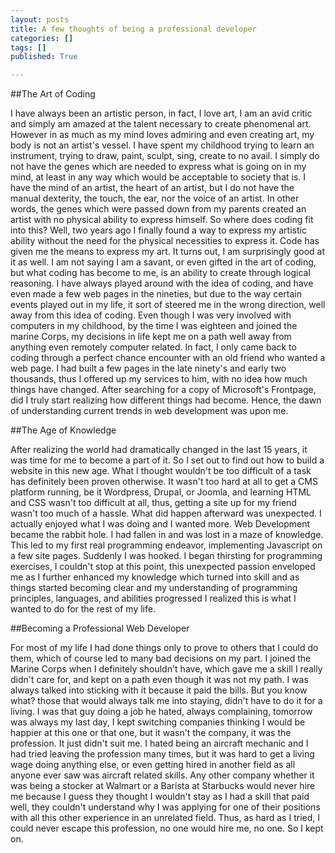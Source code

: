 ```yaml
---
layout: posts
title: A few thoughts of being a professional developer
categories: []
tags: []
published: True

---
```


##The Art of Coding

I have always been an artistic person, in fact, I love art, I am an avid critic and simply am amazed at the talent necessary to create phenomenal art. However in as much as my mind loves admiring and even creating art, my body is not an artist's vessel.  I have spent my childhood trying to learn an instrument, trying to draw, paint, sculpt, sing, create to no avail.  I simply do not have the genes which are needed to express what is going on in my mind, at least in any way which would be acceptable to society that is.  I have the mind of an artist, the heart of an artist, but I do not have the manual dexterity, the touch, the ear, nor the voice of an artist.  In other words, the genes which were passed down from my parents created an artist with no physical ability to express himself.  So where does coding fit into this?  Well, two years ago I finally found a way to express my artistic ability without the need for the physical necessities to express it.  Code has given me the means to express my art.  It turns out, I am surprisingly good at it as well.  I am not saying I am a savant, or even gifted in the art of coding, but what coding has become to me, is an ability to create through logical reasoning.  I have always played around with the idea of coding, and have even made a few web pages in the nineties, but due to the way certain events played out in my life, it sort of steered me in the wrong direction, well away from this idea of coding.  Even though I was very involved with computers in my childhood, by the time I was eighteen and joined the marine Corps, my decisions in life kept me on a path well away from anything even remotely computer related.  In fact, I only came back to coding through a perfect chance encounter with an old friend who wanted a web page.  I had built a few pages in the late ninety's and early two thousands, thus I offered up my services to him, with no idea how much things have changed.  After searching for a copy of Microsoft's Frontpage, did I truly start realizing how different things had become.  Hence, the dawn of understanding current trends in web development was upon me.

##The Age of Knowledge

After realizing the world had dramatically changed in the last 15 years, it was time for me to become a part of it.  So I set out to find out how to build a website in this new age.  What I thought wouldn't be too difficult of a task has definitely been proven otherwise.  It wasn't too hard at all to get a CMS platform running, be it Wordpress, Drupal, or Joomla, and learning HTML and CSS wasn't too difficult at all, thus, getting a site up for my friend wasn't too much of a hassle.  What did happen afterward was unexpected.  I actually enjoyed what I was doing and I wanted more.  Web Development became the rabbit hole.  I had fallen in and was lost in a maze of knowledge.  This led to my first real programming endeavor, implementing Javascript on a few site pages.  Suddenly I was hooked.  I began thirsting for programming exercises, I couldn't stop at this point, this unexpected passion enveloped me as I further enhanced my knowledge which turned into skill and as things started becoming clear and my understanding of programming principles, languages, and abilities progressed I realized this is what I wanted to do for the rest of my life.

##Becoming a Professional Web Developer

For most of my life I had done things only to prove to others that I could do them, which of course led to many bad decisions on my part.  I joined the Marine Corps when I definitely shouldn't have, which gave me a skill I really didn't care for, and kept on a path even though it was not my path.  I was always talked into sticking with it because it paid the bills.  But you know what? those that would always talk me into staying, didn't have to do it for a living.  I was that guy doing a job he hated, always complaining, tomorrow was always my last day, I kept switching companies thinking I would be happier at this one or that one, but it wasn't the company, it was the profession.  It just didn't suit me.  I hated being an aircraft mechanic and I had tried leaving the profession many times, but it was hard to get a living wage doing anything else, or even getting hired in another field as all anyone ever saw was aircraft related skills.  Any other company whether it was being a stocker at Walmart or a Barista at Starbucks would never hire me because I guess they thought I wouldn't stay as I had a skill that paid well, they couldn't understand why I was applying for one of their positions with all this other experience in an unrelated field.  Thus, as hard as I tried, I could never escape this profession, no one would hire me, no one.  So I kept on.
